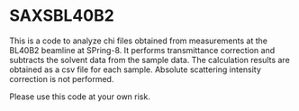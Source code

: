 # SAXSBL40B2
This is a code to analyze chi files obtained from measurements at the BL40B2 beamline at SPring-8.
It performs transmittance correction and subtracts the solvent data from the sample data.
The calculation results are obtained as a csv file for each sample.
Absolute scattering intensity correction is not performed.

Please use this code at your own risk.
